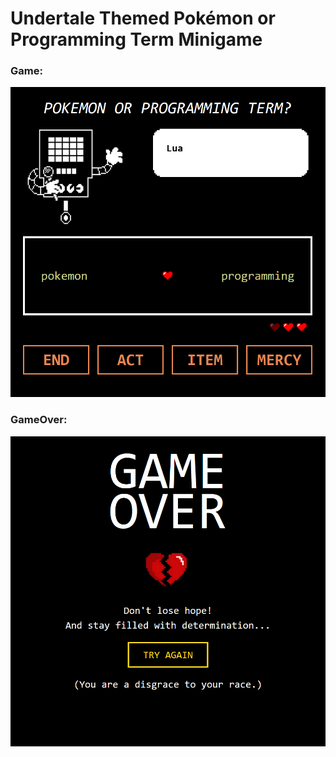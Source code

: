 # Undertale Themed Pokémon or Programming Term Minigame 

### Game:
![game](./screenshots/game.png)

### GameOver:
![gameover](./screenshots/gameover.png)